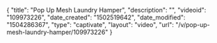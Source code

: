 {
    "title": "Pop Up Mesh Laundry Hamper",
    "description": "",
    "videoid": "109973226",
    "date_created": "1502519642",
    "date_modified": "1504286367",
    "type": "captivate",
    "layout": "video",
    "url": "\/v\/pop-up-mesh-laundry-hamper\/109973226"
}
